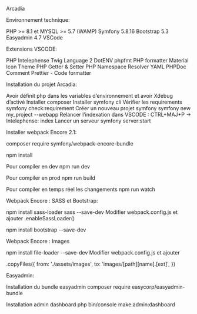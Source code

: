 Arcadia

Environnement technique:

PHP >= 8.1 et MYSQL >= 5.7 (WAMP) 
Symfony 5.8.16 
Bootstrap 5.3 
Easyadmin 4.7 VSCode

Extensions VSCODE:

PHP Intelephense 
Twig Language 2
DotENV 
phpfmt PHP formatter 
Material Icon Theme 
PHP Getter & Setter 
PHP Namespace Resolver 
YAML 
PHPDoc Comment Prettier - Code formatter

Installation du projet Arcadia:

Avoir définit php dans les variables d’environnement et avoir Xdebug d’activé 
Installer composer 
Installer symfony cli 
Vérifier les requirements
symfony check:requirement 
Créer un nouveau projet symfony 
symfony new my_project --webapp 
Relancer l’indexation dans VSCODE : CTRL+MAJ+P -> Intelephense: index 
Lancer un serveur symfony server:start

Installer webpack Encore 2.1:

composer require symfony/webpack-encore-bundle 

npm install 

Pour compiler en dev 
npm run dev 

Pour compiler en prod 
npm run build 

Pour compiler en temps réel les changements 
npm run watch

Webpack Encore : SASS et Bootstrap:

npm install sass-loader sass --save-dev 
Modifier webpack.config.js et ajouter .enableSassLoader() 

npm install bootstrap --save-dev 

Webpack Encore : Images 

npm install file-loader --save-dev 
Modifier webpack.config.js et ajouter

.copyFiles({
        from: './assets/images',
        to: 'images/[path][name].[ext]',
        })

Easyadmin:

Installation du bundle easyadmin 
composer require easycorp/easyadmin-bundle

Installation admin dashboard
php bin/console make:admin:dashboard